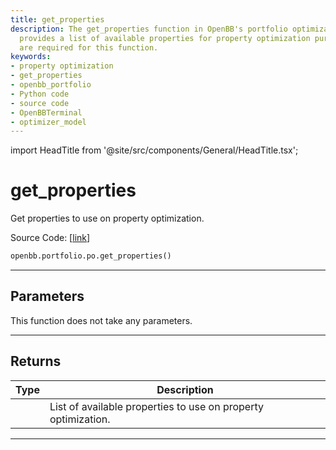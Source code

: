 ```yaml
---
title: get_properties
description: The get_properties function in OpenBB's portfolio optimization module
  provides a list of available properties for property optimization purposes. No parameters
  are required for this function.
keywords:
- property optimization
- get_properties
- openbb_portfolio
- Python code
- source code
- OpenBBTerminal
- optimizer_model
---
```


import HeadTitle from '@site/src/components/General/HeadTitle.tsx';

<HeadTitle title="get_properties - Po - Portfolio - Reference | OpenBB SDK Docs" />

# get_properties

Get properties to use on property optimization.

Source Code: [[link](https://github.com/OpenBB-finance/OpenBBTerminal/tree/main/openbb_terminal/portfolio/portfolio_optimization/optimizer_model.py#L2872)]

```python
openbb.portfolio.po.get_properties()
```

---

## Parameters

This function does not take any parameters.

---

## Returns

| Type | Description |
| ---- | ----------- |
|  | List of available properties to use on property optimization. |
---

